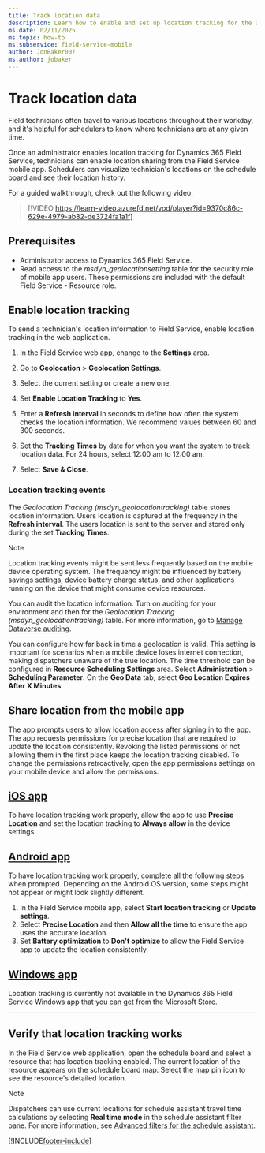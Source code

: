 ```yaml
---
title: Track location data
description: Learn how to enable and set up location tracking for the Dynamics 365 Field Service mobile app.
ms.date: 02/11/2025
ms.topic: how-to
ms.subservice: field-service-mobile
author: JonBaker007
ms.author: jobaker
---
```


# Track location data

Field technicians often travel to various locations throughout their workday, and it's helpful for schedulers to know where technicians are at any given time.

Once an administrator enables location tracking for Dynamics 365 Field Service, technicians can enable location sharing from the Field Service mobile app. Schedulers can visualize technician's locations on the schedule board and see their location history.

For a guided walkthrough, check out the following video.
>
> [!VIDEO https://learn-video.azurefd.net/vod/player?id=9370c86c-629e-4979-ab82-de3724fa1a1f]

## Prerequisites

- Administrator access to Dynamics 365 Field Service.
- Read access to the *msdyn_geolocationsetting* table for the security role of mobile app users. These permissions are included with the default Field Service - Resource role.

## Enable location tracking

To send a technician's location information to Field Service, enable location tracking in the web application.

1. In the Field Service web app, change to the **Settings** area.

1. Go to **Geolocation** > **Geolocation Settings**.

1. Select the current setting or create a new one.

1. Set **Enable Location Tracking** to **Yes**.

1. Enter a **Refresh interval** in seconds to define how often the system checks the location information. We recommend values between 60 and 300 seconds.

1. Set the **Tracking Times** by date for when you want the system to track location data. For 24 hours, select 12:00 am to 12:00 am.

1. Select **Save & Close**.

### Location tracking events

The *Geolocation Tracking (msdyn_geolocationtracking)* table stores location information. Users location is captured at the frequency in the **Refresh interval**. The users location is sent to the server and stored only during the set **Tracking Times**.  

> [!NOTE]
> Location tracking events might be sent less frequently based on the mobile device operating system. The frequency might be influenced by battery savings settings, device battery charge status, and other applications running on the device that might consume device resources.

You can audit the location information. Turn on auditing for your environment and then for the *Geolocation Tracking (msdyn_geolocationtracking)* table. For more information, go to [Manage Dataverse auditing](/power-platform/admin/manage-dataverse-auditing).

You can configure how far back in time a geolocation is valid. This setting is important for scenarios when a mobile device loses internet connection, making dispatchers unaware of the true location. The time threshold can be configured in **Resource Scheduling**  **Settings** area. Select **Administration** > **Scheduling Parameter**. On the **Geo Data** tab, select **Geo Location Expires After X Minutes**.

## Share location from the mobile app

The app prompts users to allow location access after signing in to the app. The app requests permissions for precise location that are required to update the location consistently. Revoking the listed permissions or not allowing them in the first place keeps the location tracking disabled. To change the permissions retroactively, open the app permissions settings on your mobile device and allow the permissions.

## [iOS app](#tab/iOS)

To have location tracking work properly, allow the app to use **Precise Location** and set the location tracking to **Always allow** in the device settings.

## [Android app](#tab/Android)

To have location tracking work properly, complete all the following steps when prompted. Depending on the Android OS version, some steps might not appear or might look slightly different.

1. In the Field Service mobile app, select **Start location tracking** or **Update settings**.
1. Select **Precise Location** and then **Allow all the time** to ensure the app uses the accurate location.
1. Set **Battery optimization** to **Don't optimize** to allow the Field Service app to update the location consistently.

## [Windows app](#tab/Windows)

Location tracking is currently not available in the Dynamics 365 Field Service Windows app that you can get from the Microsoft Store.

---

## Verify that location tracking works

In the Field Service web application, open the schedule board and select a resource that has location tracking enabled. The current location of the resource appears on the schedule board map. Select the map pin icon to see the resource's detailed location.

> [!NOTE]
> Dispatchers can use current locations for schedule assistant travel time calculations by selecting **Real time mode** in the schedule assistant filter pane. For more information, see [Advanced filters for the schedule assistant](../schedule-assistant-advanced-filters.md).

[!INCLUDE[footer-include](../../includes/footer-banner.md)]

